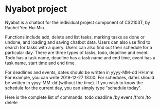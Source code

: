 # Nyabot project

Nyabot is a chatbot for the individual project component of CS2103T, by Rachel Yeo Hui Min.


Functions include add, delete and list tasks, marking tasks as done or undone, and loading and saving chatbot data.
Users can also use find to search for tasks with a query.
Users can also find out their schedule for a particular day.
There are three types of tasks, todo, deadline and event. Todo has a task name, deadline has a task name and end time,
event has a task name, start time and end time.

For deadlines and events, dates should be written in yyyy-MM-dd HH:mm.
For example, you can write 2019-12-27 18:00.
For schedules, dates should be written in yyyy-MM-dd (without the time).
If you wish to know the schedule for the current day, you can simply type "schedule today".

Here is the complete list of commands:
todo <todo name>
deadline <deadline name> /by <deadline>
event <event name> /from <start time> /to <end time>
delete <task index>
